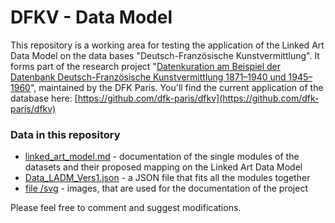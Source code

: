 # DFKV - Data Model

This repository is a working area for testing the application of the Linked Art Data Model on the data bases "Deutsch-Französische Kunstvermittlung". It forms part of the research project "[Datenkuration am Beispiel der Datenbank Deutsch-Französische Kunstvermittlung 1871–1940 und 1945–1960](https://dfk-paris.org/de/research-project/datenkuration-am-beispiel-der-datenbank-deutsch-franz%C3%B6sische-kunstvermittlung-1871)", maintained by the DFK Paris. 
You'll find the current application of the database here: [https://github.com/dfk-paris/dfkv](https://github.com/dfk-paris/dfkv)

### Data in this repository

* [linked_art_model.md](https://github.com/archaeoklammt/DFKV_data_model/blob/main/linked_art_model.md) - documentation of the single modules of the datasets and their proposed mapping on the Linked Art Data Model
* [Data_LADM_Vers1.json](https://github.com/archaeoklammt/DFKV_data_model/blob/main/Data_LADM_Vers1.json) - a JSON file that fits all the modules together
* [file /svg](https://github.com/archaeoklammt/DFKV_data_model/tree/main/svg) - images, that are used for the documentation of the project

Please feel free to comment and suggest modifications.
